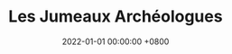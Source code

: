---
layout: page
title: Les Jumeaux Archéologues
panel: false
date: 2022-01-01 00:00:00 +0800
year: 2022
competition : Coupe de Robotique
rank: 25
github: https://github.com/LesKaribous/Karibous-2022-Hardware
youtube: https://www.youtube.com/watch?v=PZI9h9SHZHQ
img: 2022_cdr.jpg
description: Deux robots holonomes quasiment identiques et équipés des bras à ventouses afin de réaliser un maximum d'actions. Le code est partagé entre les deux robots ainsi que l'ensemble de l'architecture software et materiel. 
specifications: 
---